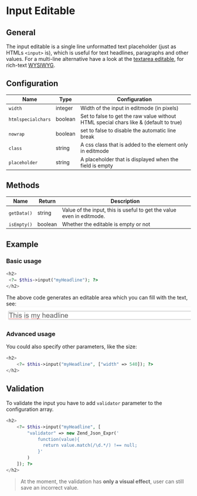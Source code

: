 # Input Editable

## General

The input editable is a single line unformatted text placeholder (just as HTMLs `<input>` is), which is useful for text headlines, paragraphs and other values. 
For a multi-line alternative have a look at the [textarea editable](./36_Textarea.md), for rich-text [WYSIWYG](./40_WYSIWYG.md). 

## Configuration

| Name               | Type    | Configuration                                                                         |
|--------------------|---------|---------------------------------------------------------------------------------------|
| `width`            | integer | Width of the input in editmode (in pixels)                                            |
| `htmlspecialchars` | boolean | Set to false to get the raw value without HTML special chars like & (default to true) |
| `nowrap`           | boolean | set to false to disable the automatic line break                                      |
| `class`            | string  | A css class that is added to the element only in editmode                             |
| `placeholder`      | string  | A placeholder that is displayed when the field is empty                               |

## Methods

| Name        | Return   | Description                                                           |
|-------------|----------|-----------------------------------------------------------------------|
| `getData()` | string   | Value of the input, this is useful to get the value even in editmode. |
| `isEmpty()` | boolean  | Whether the editable is empty or not                                  |

## Example 

### Basic usage 

```php
<h2>
 <?= $this->input("myHeadline"); ?>
</h2>
```

The above code generates an editable area which you can fill with the text, see:
![Inpute preview in the backend](../../img/input_backend_preview.png)

### Advanced usage

You could also specify other parameters, like the size:

```php
<h2>
    <?= $this->input("myHeadline", ["width" => 540]); ?>
</h2>
```

## Validation
To validate the input you have to add `validator` parameter to the configuration array. 

```php
<h2>
    <?= $this->input("myHeadline", [
        "validator" => new Zend_Json_Expr('
            function(value){
              return value.match(/\d.*/) !== null;
            }'
        )
    ]); ?>
</h2>
```

> At the moment, the validation has **only a visual effect**, user can still save an incorrect value. 

